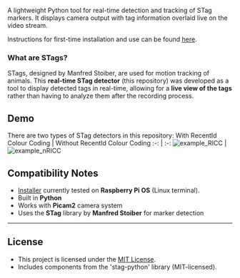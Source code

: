 A lightweight Python tool for real-time detection and tracking of STag markers. It displays camera output with tag information overlaid live on the video stream. 

Instructions for first-time installation and use can be found [here](INSTRUCTIONS.txt).

### What are STags?

STags, designed by Manfred Stoiber, are used for motion tracking of animals.  This **real-time STag detector** (this repository) was developed as a tool to display detected tags in real-time, allowing for a **live view of the tags** rather than having to analyze them after the recording process.

## Demo

There are two types of STag detectors in this repository:
With RecentId Colour Coding | Without RecentId Colour Coding
:-: | :-:
![example_RICC](https://github.com/user-attachments/assets/39f25e92-64d8-450b-b841-7fe114bbed60) | ![example_nRICC](https://github.com/user-attachments/assets/6f79223b-624f-43e2-8c93-a4ae6fb85260)

 ## Compatibility Notes
- [Installer](run_installer.sh) currently tested on **Raspberry Pi OS** (Linux terminal).
- Built in **Python**
- Works with **Picam2** camera system
- Uses the **STag** library by **Manfred Stoiber** for marker detection

---
## License

- This project is licensed under the [MIT License](LICENSE). 
- Includes components from the 'stag-python' library (MIT-licensed).
